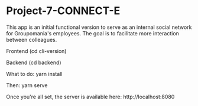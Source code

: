 # Project-7-CONNECT-E

This app is an initial functional version to serve as an internal social network for Groupomania's employees. The goal is to facilitate more interaction between colleagues.

Frontend (cd cli-version)

Backend (cd backend)

What to do: yarn install

Then: yarn serve

Once you're all set, the server is available here: http://localhost:8080
